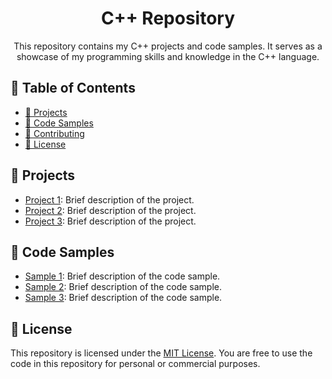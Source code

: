 <h1 align="center">
  C++ Repository
</h1>

<p align="center">
  This repository contains my C++ projects and code samples. It serves as a showcase of my programming skills and knowledge in the C++ language.
</p>

## :file_folder: Table of Contents

- [:rocket: Projects](#rocket-projects)
- [:page_facing_up: Code Samples](#page_facing_up-code-samples)
- [:handshake: Contributing](#handshake-contributing)
- [:memo: License](#memo-license)

## :rocket: Projects

- [Project 1](link-to-project-1): Brief description of the project.
- [Project 2](link-to-project-2): Brief description of the project.
- [Project 3](link-to-project-3): Brief description of the project.

## :page_facing_up: Code Samples

- [Sample 1](link-to-sample-1): Brief description of the code sample.
- [Sample 2](link-to-sample-2): Brief description of the code sample.
- [Sample 3](link-to-sample-3): Brief description of the code sample.

## :memo: License

This repository is licensed under the [MIT License](link-to-license). You are free to use the code in this repository for personal or commercial purposes.

